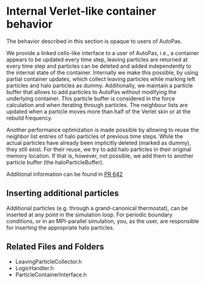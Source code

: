 # Internal Verlet-like container behavior

The behavior described in this section is opaque to users of AutoPas.

We provide a linked cells-like interface to a user of AutoPas, i.e., a container appears to be updated every time step, leaving particles are returned at every time step and particles can be deleted and added independently to the internal state of the container.
Internally we make this possible, by using partial container updates, which collect leaving particles while marking left particles and halo particles as dummy.
Additionally, we maintain a particle buffer that allows to add particles to AutoPas without modifying the underlying container.
This particle buffer is considered in the force calculation and when iterating through particles.
The neighbour lists are updated when a particle moves more than half of the Verlet skin or at the rebuild frequency.

Another performance optimization is made possible by allowing to reuse the neighbor list entries of halo particles of previous time steps.
While the actual particles have already been implicitly deleted (marked as dummy), they still exist.
For their reuse, we try to add halo particles in their original memory location.
If that is, however, not possible, we add them to another particle buffer (the haloParticleBuffer).

Additional information can be found in [PR 642](https://github.com/AutoPas/AutoPas/pull/642)

## Inserting additional particles
Additional particles (e.g. through a grand-canonical thermostat), can be inserted at any point in the simulation loop.
For periodic boundary conditions, or in an MPI-parallel simulation, you, as the user, are responsible for inserting the appropriate halo particles.

## Related Files and Folders
- LeavingParticleCollector.h
- LogicHandler.h
- ParticleContainerInterface.h
